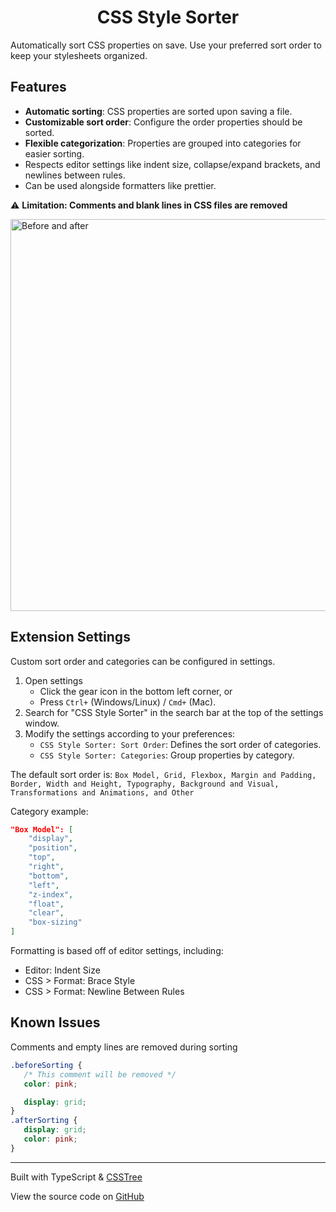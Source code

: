<div align="center">
<h1>CSS Style Sorter</h1>
</div>

Automatically sort CSS properties on save. Use your preferred sort order to keep your stylesheets organized.

## Features

- **Automatic sorting**: CSS properties are sorted upon saving a file.
- **Customizable sort order**: Configure the order properties should be sorted.
- **Flexible categorization**: Properties are grouped into categories for easier sorting.
- Respects editor settings like indent size, collapse/expand brackets, and newlines between rules.
- Can be used alongside formatters like prettier.

 ⚠️ **Limitation: Comments and blank lines in CSS files are removed**

<img width="627" alt="Before and after" src="https://github.com/dejmedus/css-style-sorter/assets/59973863/6c47f121-9010-4211-aadc-fc4279deb7c7">

## Extension Settings

Custom sort order and categories can be configured in settings.

1. Open settings
   - Click the gear icon in the bottom left corner, or
   - Press `Ctrl+` (Windows/Linux) / `Cmd+` (Mac).
2. Search for "CSS Style Sorter" in the search bar at the top of the settings window.
3. Modify the settings according to your preferences:
   - `CSS Style Sorter: Sort Order`: Defines the sort order of categories.
   - `CSS Style Sorter: Categories`: Group properties by category.

The default sort order is: `Box Model, Grid, Flexbox, Margin and Padding, Border, Width and Height, Typography, Background and Visual, Transformations and Animations, and Other`

Category example:

``` json
"Box Model": [
    "display",
    "position",
    "top",
    "right",
    "bottom",
    "left",
    "z-index",
    "float",
    "clear",
    "box-sizing"
]
```

Formatting is based off of editor settings, including:

- Editor: Indent Size
- CSS > Format: Brace Style
- CSS > Format: Newline Between Rules

<!-- ## Release Notes

### 1.0.0

Initial release
-->

## Known Issues

Comments and empty lines are removed during sorting

```css
.beforeSorting {
   /* This comment will be removed */
   color: pink;

   display: grid;
}
.afterSorting {
   display: grid;
   color: pink;
}
```

---

Built with TypeScript & [CSSTree](https://github.com/csstree/csstree)

View the source code on [GitHub](https://github.com/dejmedus/css-style-sorter)
